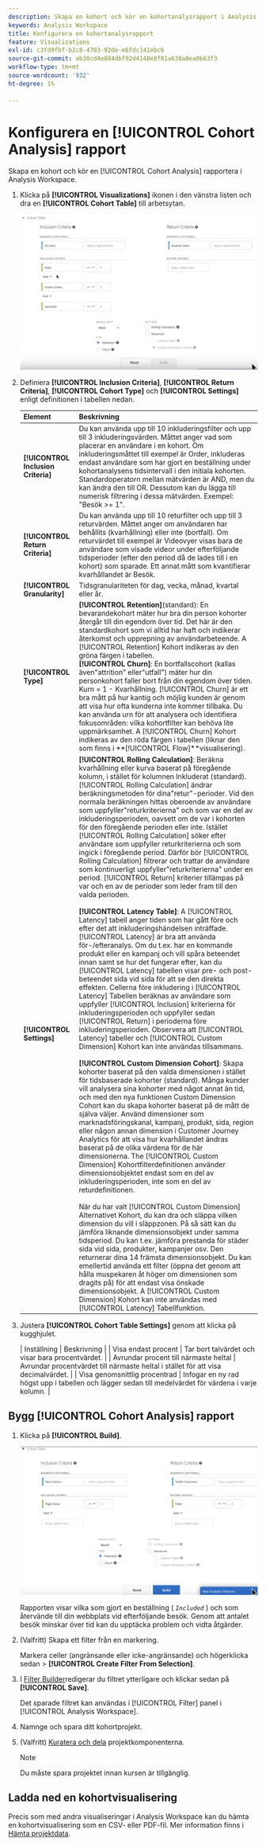 ```yaml
---
description: Skapa en kohort och kör en kohortanalysrapport i Analysis Workspace.
keywords: Analysis Workspace
title: Konfigurera en kohortanalysrapport
feature: Visualizations
exl-id: c3fd9fbf-b2c8-4703-92de-e6fdc141ebc6
source-git-commit: ab30cd4e884dbf92d4148e8f81a638a8ea0b63f3
workflow-type: tm+mt
source-wordcount: '932'
ht-degree: 1%

---
```


# Konfigurera en [!UICONTROL Cohort Analysis] rapport

Skapa en kohort och kör en [!UICONTROL Cohort Analysis] rapportera i Analysis Workspace.

1. Klicka på **[!UICONTROL Visualizations]** ikonen i den vänstra listen och dra en **[!UICONTROL Cohort Table]** till arbetsytan.

   ![Ett exempel på en kohorttabell som visar inkluderingsvillkor och returvillkor.](assets/cohort-table.png)

1. Definiera **[!UICONTROL Inclusion Criteria]**, **[!UICONTROL Return Criteria]**, **[!UICONTROL Cohort Type]** och **[!UICONTROL Settings]** enligt definitionen i tabellen nedan.

   | Element | Beskrivning |
   |--- |--- |
   | **[!UICONTROL Inclusion Criteria]** | Du kan använda upp till 10 inkluderingsfilter och upp till 3 inkluderingsvärden. Måttet anger vad som placerar en användare i en kohort. Om inkluderingsmåttet till exempel är Order, inkluderas endast användare som har gjort en beställning under kohortanalysens tidsintervall i den initiala kohorten.<br>Standardoperatorn mellan mätvärden är AND, men du kan ändra den till OR. Dessutom kan du lägga till numerisk filtrering i dessa mätvärden. Exempel: &quot;Besök >= 1&quot;.</br> |
   | **[!UICONTROL Return Criteria]** | Du kan använda upp till 10 returfilter och upp till 3 returvärden. Måttet anger om användaren har behållits (kvarhållning) eller inte (bortfall). Om returvärdet till exempel är Videovyer visas bara de användare som visade videor under efterföljande tidsperioder (efter den period då de lades till i en kohort) som sparade. Ett annat mått som kvantifierar kvarhållandet är Besök. |
   | **[!UICONTROL Granularity]** | Tidsgranulariteten för dag, vecka, månad, kvartal eller år. |
   | **[!UICONTROL Type]** | **[!UICONTROL Retention]**(standard): En bevarandekohort mäter hur bra din person kohorter återgår till din egendom över tid. Det här är den standardkohort som vi alltid har haft och indikerar återkomst och upprepning av användarbeteende. A [!UICONTROL Retention] Kohort indikeras av den gröna färgen i tabellen.<br>**[!UICONTROL Churn]**: En bortfallscohort (kallas även&quot;attrition&quot; eller&quot;utfall&quot;) mäter hur din personkohort faller bort från din egendom över tiden. Kurn = 1 - Kvarhållning. [!UICONTROL Churn] är ett bra mått på hur kantig och möjlig kunden är genom att visa hur ofta kunderna inte kommer tillbaka. Du kan använda urn för att analysera och identifiera fokusområden: vilka kohortfilter kan behöva lite uppmärksamhet. A [!UICONTROL Churn] Kohort indikeras av den röda färgen i tabellen (liknar den som finns i **[!UICONTROL Flow]**visualisering).</br> |
   | **[!UICONTROL Settings]** | **[!UICONTROL Rolling Calculation]**: Beräkna kvarhållning eller kurva baserat på föregående kolumn, i stället för kolumnen Inkluderat (standard). [!UICONTROL Rolling Calculation] ändrar beräkningsmetoden för dina&quot;retur&quot;-perioder. Vid den normala beräkningen hittas oberoende av användare som uppfyller&quot;returkriterierna&quot; och som var en del av inkluderingsperioden, oavsett om de var i kohorten för den föregående perioden eller inte. Istället [!UICONTROL Rolling Calculation] söker efter användare som uppfyller returkriterierna och som ingick i föregående period. Därför bör [!UICONTROL Rolling Calculation] filtrerar och trattar de användare som kontinuerligt uppfyller&quot;returkriterierna&quot; under en period. [!UICONTROL Return] kriterier tillämpas på var och en av de perioder som leder fram till den valda perioden. </br><br>**[!UICONTROL Latency Table]**: A [!UICONTROL Latency] tabell anger tiden som har gått före och efter det att inkluderingshändelsen inträffade. [!UICONTROL Latency] är bra att använda för-/efteranalys. Om du t.ex. har en kommande produkt eller en kampanj och vill spåra beteendet innan samt se hur det fungerar efter, kan du [!UICONTROL Latency] tabellen visar pre- och post-beteendet sida vid sida för att se den direkta effekten. Cellerna före inkludering i [!UICONTROL Latency] Tabellen beräknas av användare som uppfyller [!UICONTROL Inclusion] kriterierna för inkluderingsperioden och uppfyller sedan [!UICONTROL Return] i perioderna före inkluderingsperioden. Observera att [!UICONTROL Latency] tabeller och [!UICONTROL Custom Dimension] Kohort kan inte användas tillsammans.</br><br>**[!UICONTROL Custom Dimension Cohort]**: Skapa kohorter baserat på den valda dimensionen i stället för tidsbaserade kohorter (standard). Många kunder vill analysera sina kohorter med något annat än tid, och med den nya funktionen Custom Dimension Cohort kan du skapa kohorter baserat på de mått de själva väljer. Använd dimensioner som marknadsföringskanal, kampanj, produkt, sida, region eller någon annan dimension i Customer Journey Analytics för att visa hur kvarhållandet ändras baserat på de olika värdena för de här dimensionerna. The [!UICONTROL Custom Dimension] Kohortfilterdefinitionen använder dimensionsobjektet endast som en del av inkluderingsperioden, inte som en del av returdefinitionen.</br><br>När du har valt [!UICONTROL Custom Dimension] Alternativet Kohort, du kan dra och släppa vilken dimension du vill i släppzonen. På så sätt kan du jämföra liknande dimensionsobjekt under samma tidsperiod. Du kan t.ex. jämföra prestanda för städer sida vid sida, produkter, kampanjer osv. Den returnerar dina 14 främsta dimensionsobjekt. Du kan emellertid använda ett filter (öppna det genom att hålla muspekaren åt höger om dimensionen som dragits på) för att endast visa önskade dimensionsobjekt. A [!UICONTROL Custom Dimension] Kohort kan inte användas med [!UICONTROL Latency] Tabellfunktion.</br> |

1. Justera **[!UICONTROL Cohort Table Settings]** genom att klicka på kugghjulet.

   | Inställning | Beskrivning | | Visa endast procent | Tar bort talvärdet och visar bara procentvärdet. | | Avrundar procent till närmaste heltal | Avrundar procentvärdet till närmaste heltal i stället för att visa decimalvärdet. | | Visa genomsnittlig procentrad | Infogar en ny rad högst upp i tabellen och lägger sedan till medelvärdet för värdena i varje kolumn. |

## Bygg [!UICONTROL Cohort Analysis] rapport

1. Klicka på **[!UICONTROL Build]**.

   ![Vyn Kohorttabell visar de valda inkluderingsvillkoren och returkriterierna. Klicka på Skapa.](assets/cohort-report.png)

   Rapporten visar vilka som gjort en beställning ( *`Included`* ) och som återvände till din webbplats vid efterföljande besök. Genom att antalet besök minskar över tid kan du upptäcka problem och vidta åtgärder.
1. (Valfritt) Skapa ett filter från en markering.

   Markera celler (angränsande eller icke-angränsande) och högerklicka sedan > **[!UICONTROL Create Filter From Selection]**.

1. I [Filter Builder](/help/components/filters/filter-builder.md)redigerar du filtret ytterligare och klickar sedan på **[!UICONTROL Save]**.

   Det sparade filtret kan användas i [!UICONTROL Filter] panel i [!UICONTROL Analysis Workspace].
1. Namnge och spara ditt kohortprojekt.
1. (Valfritt) [Kuratera och dela](/help/analysis-workspace/curate-share/curate.md) projektkomponenterna.

   >[!NOTE]
   >
   >Du måste spara projektet innan kursen är tillgänglig.

## Ladda ned en kohortvisualisering

Precis som med andra visualiseringar i Analysis Workspace kan du hämta en kohortvisualisering som en CSV- eller PDF-fil. Mer information finns i [Hämta projektdata](/help/analysis-workspace/export/download-send.md).